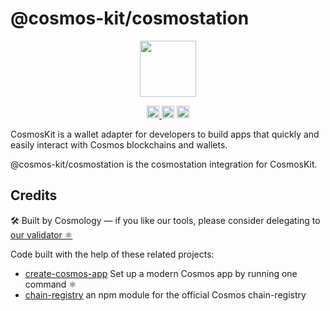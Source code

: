 # @cosmos-kit/cosmostation

<p align="center" width="100%">
    <img height="90" src="https://user-images.githubusercontent.com/545047/190171432-5526db8f-9952-45ce-a745-bea4302f912b.svg" />
</p>

<p align="center" width="100%">
  <a href="https://github.com/cosmology-tech/cosmos-kit/actions/workflows/run-tests.yml">
    <img height="20" src="https://github.com/cosmology-tech/cosmos-kit/actions/workflows/run-tests.yml/badge.svg" />
  </a>
   <a href="https://github.com/cosmology-tech/cosmos-kit/blob/main/wallets/cosmostation/LICENSE"><img height="20" src="https://img.shields.io/badge/license-BSD%203--Clause%20Clear-blue.svg"></a>
   <a href="https://www.npmjs.com/package/@cosmos-kit/cosmostation"><img height="20" src="https://img.shields.io/github/package-json/v/cosmology-tech/cosmos-kit?filename=wallets%2Fcosmostation%2Fpackage.json"></a>
</p>

CosmosKit is a wallet adapter for developers to build apps that quickly and easily interact with Cosmos blockchains and wallets.

@cosmos-kit/cosmostation is the cosmostation integration for CosmosKit.

## Credits

🛠 Built by Cosmology — if you like our tools, please consider delegating to [our validator ⚛️](https://cosmology.tech/validator)

Code built with the help of these related projects:

- [create-cosmos-app](https://github.com/cosmology-tech/create-cosmos-app) Set up a modern Cosmos app by running one command ⚛️
- [chain-registry](https://github.com/cosmology-tech/chain-registry) an npm module for the official Cosmos chain-registry
